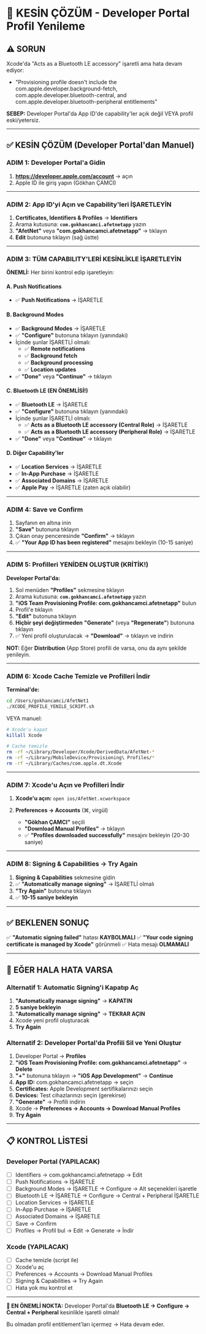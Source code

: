 # 🔴 KESİN ÇÖZÜM - Developer Portal Profil Yenileme

## ⚠️ SORUN

Xcode'da "Acts as a Bluetooth LE accessory" işaretli ama hata devam ediyor:
- "Provisioning profile doesn't include the com.apple.developer.background-fetch, com.apple.developer.bluetooth-central, and com.apple.developer.bluetooth-peripheral entitlements"

**SEBEP:** Developer Portal'da App ID'de capability'ler açık değil VEYA profil eski/yetersiz.

---

## ✅ KESİN ÇÖZÜM (Developer Portal'dan Manuel)

### ADIM 1: Developer Portal'a Gidin

1. **https://developer.apple.com/account** → açın
2. Apple ID ile giriş yapın (Gökhan ÇAMCI)

---

### ADIM 2: App ID'yi Açın ve Capability'leri İŞARETLEYİN

1. **Certificates, Identifiers & Profiles** → **Identifiers**
2. Arama kutusuna: **`com.gokhancamci.afetnetapp`** yazın
3. **"AfetNet"** veya **"com.gokhancamci.afetnetapp"** → tıklayın
4. **Edit** butonuna tıklayın (sağ üstte)

---

### ADIM 3: TÜM CAPABILITY'LERİ KESİNLİKLE İŞARETLEYİN

**ÖNEMLİ:** Her birini kontrol edip işaretleyin:

#### A. Push Notifications
- ✅ **Push Notifications** → İŞARETLE

#### B. Background Modes
- ✅ **Background Modes** → İŞARETLE
- ✅ **"Configure"** butonuna tıklayın (yanındaki)
- İçinde şunlar İŞARETLİ olmalı:
  - ✅ **Remote notifications**
  - ✅ **Background fetch**
  - ✅ **Background processing**
  - ✅ **Location updates**
- ✅ **"Done"** veya **"Continue"** → tıklayın

#### C. Bluetooth LE (EN ÖNEMLİSİ!)
- ✅ **Bluetooth LE** → İŞARETLE
- ✅ **"Configure"** butonuna tıklayın (yanındaki)
- İçinde şunlar İŞARETLİ olmalı:
  - ✅ **Acts as a Bluetooth LE accessory (Central Role)** → İŞARETLE
  - ✅ **Acts as a Bluetooth LE accessory (Peripheral Role)** → İŞARETLE
- ✅ **"Done"** veya **"Continue"** → tıklayın

#### D. Diğer Capability'ler
- ✅ **Location Services** → İŞARETLE
- ✅ **In-App Purchase** → İŞARETLE
- ✅ **Associated Domains** → İŞARETLE
- ✅ **Apple Pay** → İŞARETLE (zaten açık olabilir)

---

### ADIM 4: Save ve Confirm

1. Sayfanın en altına inin
2. **"Save"** butonuna tıklayın
3. Çıkan onay penceresinde **"Confirm"** → tıklayın
4. ✅ **"Your App ID has been registered"** mesajını bekleyin (10-15 saniye)

---

### ADIM 5: Profilleri YENİDEN OLUŞTUR (KRİTİK!)

**Developer Portal'da:**

1. Sol menüden **"Profiles"** sekmesine tıklayın
2. Arama kutusuna: **`com.gokhancamci.afetnetapp`** yazın
3. **"iOS Team Provisioning Profile: com.gokhancamci.afetnetapp"** bulun
4. Profil'e tıklayın
5. **"Edit"** butonuna tıklayın
6. **Hiçbir şeyi değiştirmeden** **"Generate"** (veya **"Regenerate"**) butonuna tıklayın
7. ✅ Yeni profil oluşturulacak → **"Download"** → tıklayın ve indirin

**NOT:** Eğer **Distribution** (App Store) profili de varsa, onu da aynı şekilde yenileyin.

---

### ADIM 6: Xcode Cache Temizle ve Profilleri İndir

**Terminal'de:**

```bash
cd /Users/gokhancamci/AfetNet1
./XCODE_PROFILE_YENILE_SCRIPT.sh
```

VEYA manuel:

```bash
# Xcode'u kapat
killall Xcode

# Cache temizle
rm -rf ~/Library/Developer/Xcode/DerivedData/AfetNet-*
rm -rf ~/Library/MobileDevice/Provisioning\ Profiles/*
rm -rf ~/Library/Caches/com.apple.dt.Xcode
```

---

### ADIM 7: Xcode'u Açın ve Profilleri İndir

1. **Xcode'u açın:** `open ios/AfetNet.xcworkspace`

2. **Preferences → Accounts** (⌘, virgül)
   - **"Gökhan ÇAMCI"** seçili
   - **"Download Manual Profiles"** → tıklayın
   - ✅ **"Profiles downloaded successfully"** mesajını bekleyin (20-30 saniye)

---

### ADIM 8: Signing & Capabilities → Try Again

1. **Signing & Capabilities** sekmesine gidin
2. ✅ **"Automatically manage signing"** → İŞARETLİ olmalı
3. **"Try Again"** butonuna tıklayın
4. ✅ **10-15 saniye bekleyin**

---

## ✅ BEKLENEN SONUÇ

✅ **"Automatic signing failed"** hatası **KAYBOLMALI**
✅ **"Your code signing certificate is managed by Xcode"** görünmeli
✅ Hata mesajı **OLMAMALI**

---

## 🔄 EĞER HALA HATA VARSA

### Alternatif 1: Automatic Signing'i Kapatıp Aç

1. **"Automatically manage signing"** → **KAPATIN**
2. **5 saniye bekleyin**
3. **"Automatically manage signing"** → **TEKRAR AÇIN**
4. Xcode yeni profil oluşturacak
5. **Try Again**

### Alternatif 2: Developer Portal'da Profili Sil ve Yeni Oluştur

1. Developer Portal → **Profiles**
2. **"iOS Team Provisioning Profile: com.gokhancamci.afetnetapp"** → **Delete**
3. **"+"** butonuna tıklayın → **"iOS App Development"** → **Continue**
4. **App ID:** com.gokhancamci.afetnetapp → seçin
5. **Certificates:** Apple Development sertifikalarınızı seçin
6. **Devices:** Test cihazlarınızı seçin (gerekirse)
7. **"Generate"** → Profili indirin
8. Xcode → **Preferences → Accounts → Download Manual Profiles**
9. **Try Again**

---

## 📋 KONTROL LİSTESİ

### Developer Portal (YAPILACAK)
- [ ] Identifiers → com.gokhancamci.afetnetapp → Edit
- [ ] Push Notifications → İŞARETLE
- [ ] Background Modes → İŞARETLE → Configure → Alt seçenekleri işaretle
- [ ] Bluetooth LE → İŞARETLE → Configure → Central + Peripheral İŞARETLE
- [ ] Location Services → İŞARETLE
- [ ] In-App Purchase → İŞARETLE
- [ ] Associated Domains → İŞARETLE
- [ ] Save → Confirm
- [ ] Profiles → Profil bul → Edit → Generate → İndir

### Xcode (YAPILACAK)
- [ ] Cache temizle (script ile)
- [ ] Xcode'u aç
- [ ] Preferences → Accounts → Download Manual Profiles
- [ ] Signing & Capabilities → Try Again
- [ ] Hata yok mu kontrol et

---

**🎯 EN ÖNEMLİ NOKTA:**
Developer Portal'da **Bluetooth LE → Configure → Central + Peripheral** kesinlikle işaretli olmalı!

Bu olmadan profil entitlement'ları içermez → Hata devam eder.








